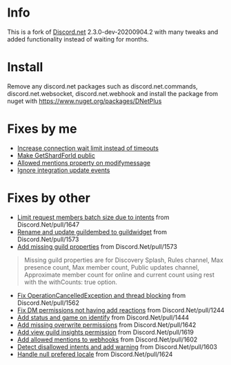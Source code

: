 # Info
This is a fork of [Discord.net](https://github.com/discord-net/Discord.Net) 2.3.0-dev-20200904.2 with many tweaks and added functionality instead of waiting for months.

# Install
Remove any discord.net packages such as discord.net.commands, discord.net.websocket, discord.net.webhook and install the package from nuget with https://www.nuget.org/packages/DNetPlus

# Fixes by me
- [Increase connection wait limit instead of timeouts](https://github.com/xXBuilderBXx/DNetPlus/commit/34e4cd07ea2147cf5fd449087a278567e14bb0b9)
- [Make GetShardForId public](https://github.com/xXBuilderBXx/DNetPlus/commit/9e5d4b99f5061538db87ef316e54bddfc262fe32)
- [Allowed mentions property on modifymessage](https://github.com/xXBuilderBXx/DNetPlus/commit/506bab4e1af5b1c3960040e6125cc7b4ce3a34d0)
- [Ignore integration update events](https://github.com/xXBuilderBXx/DNetPlus/commit/f8c8387c277525d9488abb2a0671d45b7b585008)

# Fixes by other
- [Limit request members batch size due to intents](https://github.com/xXBuilderBXx/DNetPlus/commit/0a68feaebb7b440c7e9393eaa3d6bfb8a8f00a87) from Discord.Net/pull/1647
- [Rename and update guildembed to guildwidget](https://github.com/xXBuilderBXx/DNetPlus/commit/466b230e5501212eb1a7c9ba80f79b89c813c66d) from Discord.Net/pull/1573
- [Add missing guild properties](https://github.com/xXBuilderBXx/DNetPlus/commit/466b230e5501212eb1a7c9ba80f79b89c813c66d) from Discord.Net/pull/1573
> Missing guild properties are for Discovery Splash, Rules channel, Max presence count, Max member count, Public updates channel, Approximate member count for online and current count using rest with the withCounts: true option.
- [Fix OperationCancelledException and thread blocking](https://github.com/xXBuilderBXx/DNetPlus/commit/308d73007533ef3d109d05a9b53c293fbe7270f5) from Discord.Net/pull/1562
- [Fix DM permissions not having add reactions](https://github.com/xXBuilderBXx/DNetPlus/commit/1bd3ea7d374b594edbaf33760ca26f4762a267bf) from Discord.Net/pull/1244
- [Add status and game on identify](https://github.com/xXBuilderBXx/DNetPlus/commit/15c23b2f70ffcaa8985b5a980832e57dd489f8f1) from Discord.Net/pull/1444
- [Add missing overwrite permissions](https://github.com/xXBuilderBXx/DNetPlus/commit/eb78a7a209dc09b311934a44a1292e07417a8fcb) from Discord.Net/pull/1642
- [Add view guild insights permission](https://github.com/xXBuilderBXx/DNetPlus/commit/482123ce3cac788b054f0554e771a15930848213) from Discord.Net/pull/1619
- [Add allowed mentions to webhooks](https://github.com/xXBuilderBXx/DNetPlus/commit/57d754a242150c1034c232b8885cab846928faad) from Discord.Net/pull/1602
- [Detect disallowed intents and add warning](https://github.com/xXBuilderBXx/DNetPlus/commit/a2dc20acf0064f3513b876806d1c672b8eb1dc0a) from Discord.Net/pull/1603
- [Handle null prefered locale](https://github.com/xXBuilderBXx/DNetPlus/commit/26b4b1888ca0a3ab206d216639962e863a47d332) from Discord.Net/pull/1624
